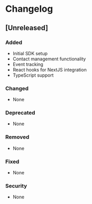 # Changelog

## [Unreleased]
### Added
- Initial SDK setup
- Contact management functionality
- Event tracking
- React hooks for NextJS integration
- TypeScript support

### Changed
- None

### Deprecated
- None

### Removed
- None

### Fixed
- None

### Security
- None
